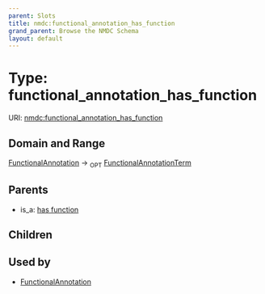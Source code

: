 ```yaml
---
parent: Slots
title: nmdc:functional_annotation_has_function
grand_parent: Browse the NMDC Schema
layout: default
---
```


# Type: functional_annotation_has_function




URI: [nmdc:functional_annotation_has_function](https://microbiomedata/meta/functional_annotation_has_function)

## Domain and Range

[FunctionalAnnotation](FunctionalAnnotation.md) ->  <sub>OPT</sub> [FunctionalAnnotationTerm](FunctionalAnnotationTerm.md)

## Parents

 *  is_a: [has function](has_function.md)

## Children


## Used by

 * [FunctionalAnnotation](FunctionalAnnotation.md)
